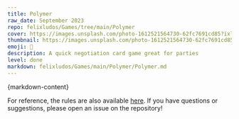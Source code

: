 ```yaml
---
title: Polymer
raw_date: September 2023
repo: felixludos/Games/tree/main/Polymer
cover: https://images.unsplash.com/photo-1612521564730-62fc7691cd85?ixlib=rb-4.0.3&ixid=M3wxMjA3fDB8MHxwaG90by1wYWdlfHx8fGVufDB8fHx8fA%3D%3D&auto=format&fit=crop&w=1440&q=80
thumbnail: https://images.unsplash.com/photo-1612521564730-62fc7691cd85?ixlib=rb-4.0.3&ixid=M3wxMjA3fDB8MHxwaG90by1wYWdlfHx8fGVufDB8fHx8fA%3D%3D&auto=format&fit=crop&w=480&q=80
emoji: 🧬
description: A quick negotiation card game great for parties
level: done
markdown: felixludos/Games/main/Polymer/Polymer.md
---
```


<!-- A casual social negotiation game for 5-15 players created in September 2023. -->

{markdown-content}

For reference, the rules are also available [here](https://github.com/felixludos/Games). If you have questions or suggestions, please open an issue on the repository!
